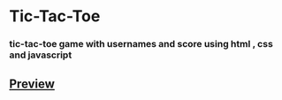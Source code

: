 # Tic-Tac-Toe
### tic-tac-toe game with usernames and score using html , css and javascript
## [Preview](https://hcode30.github.io/Tic-Tac-Toe/)
